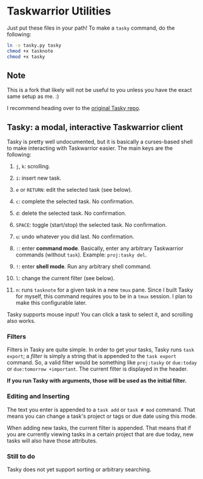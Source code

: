 # Taskwarrior Utilities

Just put these files in your path! To make a `tasky` command, do the
following:

~~~~sh
ln -s tasky.py tasky
chmod +x tasknote
chmod +x tasky
~~~~

## Note

This is a fork that likely will not be useful to you unless you have the
exact same setup as me. :)

I recommend heading over to the [original Tasky repo](https://github.com/jonsterling/Tasky).

## Tasky: a modal, interactive Taskwarrior client

Tasky is pretty well undocumented, but it is basically a curses-based
shell to make interacting with Taskwarrior easier. The main keys are the
following:

1. `j`, `k`: scrolling.

2. `i`: insert new task.

3. `e` or `RETURN`: edit the selected task (see below).

4. `c`: complete the selected task. No confirmation.

5. `d`: delete the selected task. No confirmation.

6. `SPACE`: toggle (start/stop) the selected task. No confirmation.

7. `u`: undo whatever you did last. No confirmation.

8. `:`: enter **command mode**. Basically, enter any arbitrary
   Taskwarrior commands (without `task`). Example: `proj:tasky del`.

9. `!`: enter **shell mode**. Run any arbitrary shell command.

10. `l`: change the current filter (see below).

11. `n`: runs `tasknote` for a given task in a new `tmux` pane. Since I
    built Tasky for myself, this command requires you to be in a `tmux`
    session. I plan to make this configurable later.

Tasky supports mouse input! You can click a task to select it, and
scrolling also works.


### Filters

Filters in Tasky are quite simple. In order to get your tasks, Tasky
runs `task export`; a *filter* is simply a string that is appended to
the `task export` command. So, a valid filter would be something like
`proj:tasky` or `due:today` or `due:tomorrow +important`. The current
filter is displayed in the header.

**If you run Tasky with arguments, those will be used as the initial
filter.**

### Editing and Inserting

The text you enter is appended to a `task add` or `task # mod` command.
That means you can change a task's project or tags or due date using
this mode.

When adding new tasks, the current filter is appended. That means that
if you are currently viewing tasks in a certain project that are due
today, new tasks will also have those attributes.


### Still to do

Tasky does not yet support sorting or arbitrary searching.

